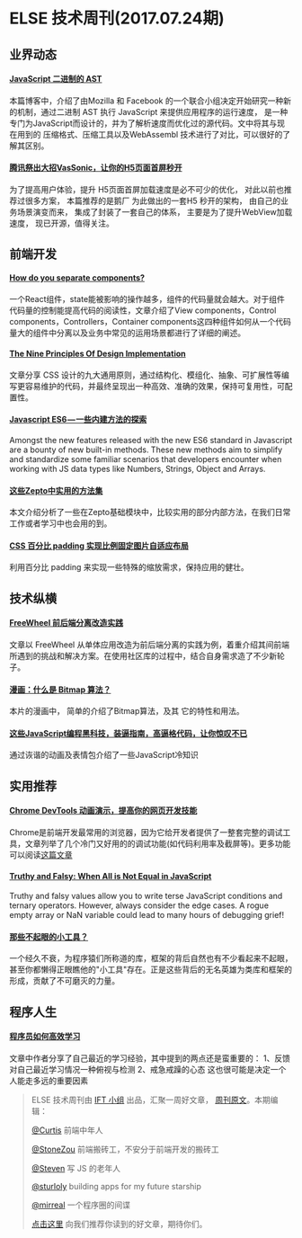 # ELSE 技术周刊(2017.07.24期)

## 业界动态

#### [JavaScript 二进制的 AST](https://github.com/xitu/gold-miner/blob/master/TODO/binary-ast-newsletter-1.md)
本篇博客中，介绍了由Mozilla 和 Facebook 的一个联合小组决定开始研究一种新的机制，通过二进制 AST 执行 JavaScript 来提供应用程序的运行速度， 是一种专门为JavaScript而设计的，并为了解析速度而优化过的源代码。文中将其与现在用到的 压缩格式、压缩工具以及WebAssembl 技术进行了对比，可以很好的了解其区别。


#### [腾讯祭出大招VasSonic，让你的H5页面首屏秒开](https://segmentfault.com/a/1190000010711024?utm_source=tuicool&utm_medium=referral)
为了提高用户体验，提升 H5页面首屏加载速度是必不可少的优化， 对此以前也推荐过很多方案， 本篇推荐的是鹅厂 为此做出的一套H5 秒开的架构， 由自己的业务场景演变而来， 集成了封装了一套自己的体系， 主要是为了提升WebView加载速度， 现已开源，值得关注。


## 前端开发

#### [How do you separate components?](https://reactarmory.com/answers/how-should-i-separate-components)

一个React组件，state能被影响的操作越多，组件的代码量就会越大。对于组件代码量的控制能提高代码的阅读性，文章介绍了View components，Control components，Controllers，Container components这四种组件如何从一个代码量大的组件中分离以及业务中常见的运用场景都进行了详细的阐述。

#### [The Nine Principles Of Design Implementation](https://www.smashingmagazine.com/2017/08/nine-principles-design-implementation/)

文章分享 CSS 设计的九大通用原则，通过结构化、模组化、抽象、可扩展性等编写更容易维护的代码，并最终呈现出一种高效、准确的效果，保持可复用性，可配置性。

#### [Javascript ES6 — 一些内建方法的探索](https://hackernoon.com/javascript-es6-exploring-the-new-built-in-methods-b62583b0a8e6)

Amongst the new features released with the new ES6 standard in Javascript are a bounty of new built-in methods. These new methods aim to simplify and standardize some familiar scenarios that developers encounter when working with JS data types like Numbers, Strings, Object and Arrays.

#### [这些Zepto中实用的方法集](https://github.com/qianlongo/zepto-analysis/issues/5)
本文介绍分析了一些在Zepto基础模块中，比较实用的部分内部方法，在我们日常工作或者学习中也会用的到。

#### [CSS 百分比 padding 实现比例固定图片自适应布局](http://www.zhangxinxu.com/wordpress/2017/08/css-percent-padding-image-layout/)

利用百分比 padding 来实现一些特殊的缩放需求，保持应用的健壮。


## 技术纵横

#### [FreeWheel 前后端分离改造实践](http://www.infoq.com/cn/articles/freewheel-refactoring)

文章以 FreeWheel 从单体应用改造为前后端分离的实践为例，着重介绍其间前端所遇到的挑战和解决方案。在使用社区库的过程中，结合自身需求造了不少新轮子。

#### [漫画：什么是 Bitmap 算法？](http://mp.weixin.qq.com/s/96Iv8ZKAm6ozob4YCnFWqA)
本片的漫画中， 简单的介绍了Bitmap算法，及其 它的特性和用法。

#### [这些JavaScript编程黑科技，装逼指南，高逼格代码，让你惊叹不已](https://juejin.im/entry/5998f8396fb9a0247c6ec9cd?utm_source=gold_browser_extension)
通过诙谐的动画及表情包介绍了一些JavaScript冷知识


## 实用推荐

#### [Chrome DevTools 动画演示，提高你的网页开发技能](https://zhuanlan.zhihu.com/p/28741678)

Chrome是前端开发最常用的浏览器，因为它给开发者提供了一整套完整的调试工具，文章列举了几个冷门又好用的的调试功能(如代码利用率及截屏等)。更多功能可以阅读[这篇文章](https://umaar.com/dev-tips/)

#### [Truthy and Falsy: When All is Not Equal in JavaScript](https://www.sitepoint.com/javascript-truthy-falsy/)

Truthy and falsy values allow you to write terse JavaScript conditions and ternary operators. However, always consider the edge cases. A rogue empty array or NaN variable could lead to many hours of debugging grief!

#### [那些不起眼的小工具？](https://github.com/qianlongo/underscore-analysis/issues/5)

一个经久不衰，为程序猿们所称道的库，框架的背后自然也有不少看起来不起眼，甚至你都懒得正眼瞧他的"小工具"存在。正是这些背后的无名英雄为类库和框架的形成，贡献了不可磨灭的力量。


## 程序人生

#### [程序员如何高效学习](https://segmentfault.com/a/1190000010805365)
文章中作者分享了自己最近的学习经验，其中提到的两点还是蛮重要的：
1、反馈  对自己最近学习情况一种俯视与检测
2、戒急戒躁的心态  这也很可能是决定一个人能走多远的重要因素



> ELSE 技术周刊由 [IFT 小组](https://github.com/CtripFE) 出品，汇聚一周好文章， [周刊原文](https://zhuanlan.zhihu.com/p/28835231)。本期编辑：
>
> [@Curtis](https://github.com/CurtisCBS) 前端中年人
>
> [@StoneZou](https://github.com/stoneyong) 前端搬砖工，不安分于前端开发的搬砖工
>
> [@Steven](https://github.com/StevenX911) 写 JS 的老年人
>
> [@sturloly](https://github.com/sturloly) building apps for my future starship
>
> [@mirreal](https://github.com/mirreal) 一个程序圈的间谍
>
> [点击这里](https://github.com/CtripFE/fe-weekly/issues) 向我们推荐你读到的好文章，期待你们。